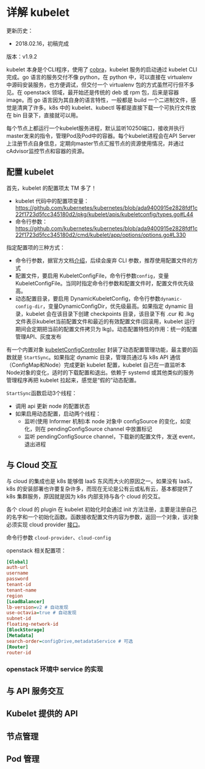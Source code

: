 # 详解 kubelet

更新历史：

- 2018.02.16，初稿完成

版本：v1.9.2

kubelet 本身是个CLI程序，使用了 [cobra](https://github.com/spf13/cobra)，kubelet 服务的启动通过 kubelet CLI 完成。go 语言的服务交付不像 python，在 python 中，可以直接在 virtualenv 中源码安装服务，也方便调试，但交付一个 virtualenv 包的方式虽然可行但不多见。在 openstack 领域，最开始还是传统的 deb 或 rpm 包，后来是容器 image。而 go 语言因为其自身的语言特性，一般都是 build 一个二进制文件，感觉是清爽了许多。k8s 中的 kubelet、kubectl 等都是直接下载一个可执行文件放在 bin 目录下，直接就可以用。

每个节点上都运行一个kubelet服务进程，默认监听10250端口，接收并执行master发来的指令，管理Pod及Pod中的容器。每个kubelet进程会在API Server上注册节点自身信息，定期向master节点汇报节点的资源使用情况，并通过cAdvisor监控节点和容器的资源。

## 配置 kubelet

首先，kubelet 的配置项太 TM 多了！

- kubelet 代码中的配置项变量：<https://github.com/kubernetes/kubernetes/blob/ada9400915e2828fdf1c22f1723d5fcc345180d2/pkg/kubelet/apis/kubeletconfig/types.go#L44>
- 命令行参数：<https://github.com/kubernetes/kubernetes/blob/ada9400915e2828fdf1c22f1723d5fcc345180d2/cmd/kubelet/app/options/options.go#L330>

指定配置项的三种方式：

- 命令行参数，据官方文档[介绍](https://kubernetes.io/docs/tasks/administer-cluster/kubelet-config-file/)，后续会废弃 CLI 参数，推荐使用配置文件的方式
- 配置文件，要启用 KubeletConfigFile，命令行参数`config`，变量KubeletConfigFile。当同时指定命令行参数和配置文件时，配置文件优先级高。
- 动态配置目录，要启用 DynamicKubeletConfig，命令行参数`dynamic-config-dir`，变量DynamicConfigDir，优先级最高。如果指定 dynamic 目录，kubelet 会在该目录下创建 checkpoints 目录，该目录下有 .cur 和 .lkg 文件表示kubelet当前配置文件和最近的有效配置文件(回滚用，kubelet 运行期间会定期把当前的配置文件拷贝为 lkg)。动态配置特性的作用：统一的配置管理API、灰度发布

有一个内置对象 [kubeletConfigController](https://github.com/kubernetes/kubernetes/blob/1a6a01ee79b7cb3654b8c7efd3e185e2f5b15d91/pkg/kubelet/kubeletconfig/controller.go) 封装了动态配置管理功能，最主要的函数就是 `StartSync`。如果指定 dynamic 目录，管理员通过与 k8s API 通信（ConfigMap和Node）完成更新 kubelet 配置，kubelet 自己在一直监听本 Node对象的变化，适时的下载配置和退出。依赖于 systemd 或其他类似的服务管理程序再把 kubelet 拉起来，感觉是“假的”动态配置。

`StartSync`函数启动3个线程：

- 调用 api 更新 node 的配置状态
- 如果启用动态配置，启动两个线程：
  - 监听(使用 Informer 机制)本 node 对象中 configSource 的变化，如变化，则在 pendingConfigSource channel 中放置标记
  - 监听 pendingConfigSource channel，下载新的配置文件，发送 event，退出进程

## 与 Cloud 交互

与 cloud 的集成也是 k8s 能够借 IaaS 东风而大火的原因之一。如果没有 IaaS，k8s 的安装部署也许要复杂许多，而现在无论是公有云或私有云，基本都提供了 k8s 集群服务，原因就是因为 k8s 内部支持与各个 cloud 的交互。

各个 cloud 的 plugin 在 kubelet 初始化时会通过 init 方法注册，主要是注册自己的名字和一个初始化函数。函数接收配置文件内容为参数，返回一个对象，该对象必须实现 cloud provider [接口](https://github.com/kubernetes/kubernetes/blob/1a6a01ee79b7cb3654b8c7efd3e185e2f5b15d91/pkg/cloudprovider/cloud.go#L32)。

命令行参数 `cloud-provider`、`cloud-config`

openstack 相关配置项：

```ini
[Global]
auth-url
username
password
tenant-id
tenant-name
region
[LoadBalancer]
lb-version=v2 # 自动发现
use-octavia=true # 自动发现
subnet-id
floating-network-id
[BlockStorage]
[Metadata]
search-order=configDrive,metadataService # 可选
[Router]
router-id
```

### openstack 环境中 service 的实现



## 与 API 服务交互



## Kubelet 提供的 API



## 节点管理



## Pod 管理